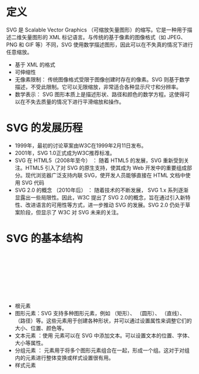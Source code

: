 # 定义

SVG 是 Scalable Vector Graphics （可缩放矢量图形）的缩写。它是一种用于描述二维矢量图形的 XML 标记语言。与传统的基于像素的图像格式（如 JPEG、PNG 和 GIF 等）不同，SVG 使用数学描述图形，因此可以在不失真的情况下进行任意缩放。

- 基于 XML 的格式
- 可伸缩性
- 无像素限制： 传统图像格式受限于图像创建时存在的像素。SVG 则基于数学描述，不受此限制。它可以无限缩放，非常适合各种显示尺寸和分辨率。
- 数学表示： SVG 图形本质上是描述形状、路径和颜色的数学方程。这使得可以在不失去质量的情况下进行平滑缩放和操作。

# SVG 的发展历程

- 1999年，最初的讨论草案由W3C在1999年2月11日发布。
- 2001年，SVG 1.0正式成为W3C推荐标准。
- SVG 在 HTML5（2008年至今） ： 随着 HTML5 的发展，SVG 重新受到关注。HTML5 引入了对 SVG 的原生支持，使其成为 Web 开发中的重要组成部分。现代浏览器广泛支持内联 SVG，使开发人员能够直接在 HTML 文档中使用 SVG 代码
- SVG 2.0 的概念 （2010年后） ： 随着技术的不断发展， SVG 1.x 系列逐渐显露出一些局限性。因此，W3C 提出了 SVG 2.0的概念，旨在通过引入新特性、改进语言的可用性等方式，进一步推动 SVG 的发展。SVG 2.0 仍处于草案阶段，但显示了 W3C 对 SVG 未来的关注。

# SVG 的基本结构

- 根元素 <svg> ：SVG 文件的根元素是 <svg>，用于包裹所有的 SVG 内容，有点类似于 HTML 中的 <html> 元素。它可以包含用于设置 SVG 画布属性的命名空间和其他属性。
- 图形元素：SVG 支持多种图形元素，例如 <rect>（矩形）、 <circle>（圆形）、 <line>（直线）、 <path>（路径）等。这些元素用于创建各种形状，并可以通过设置属性来调整它们的大小、位置、颜色等。
- 文本元素 <text> ：使用 <text> 元素可以在 SVG 中添加文本。可以设置文本的位置、字体、大小等属性。
- 分组元素 <g> ：<g> 元素用于将多个图形元素组合在一起，形成一个组。这对于对组内的元素进行整体变换或样式设置很有用。
- 样式元素 <style> ：<style> 元素允许在 SVG 文件中嵌入样式，类似于 HTML 中的样式表。这使得可以使用 CSS 来定义 SVG 元素的外观。
- 属性：每个图形元素可以有一些属性，用于定义其外观和行为。例如，width 和 height 是矩形元素的属性，cx、cy 和 r 是圆形元素的属性。
- 其他元素和属性：除了上述元素外，SVG 还支持许多其他属性和元素，如 <line>、<polygon>、<ellipse>等。可以使用这些属性和元素创建更复杂的图形。

```xml
<svg width="200" height="200" xmlns="http://www.w3.org/2000/svg">
    <circle cx="100" cy="100" r="80" stroke-width="4" stroke="#f36" fill="#0cf" />
</svg>
```
# 优点

- 像素缩放
- 分辨率独立性：SVG 图形可以无限缩放，因此可以适应各种显示尺寸和分辨率。
- 可编程性和互动性：可以直接嵌入到 HTML 中，也可以通过 CSS 或 （和）JavaScript 进行操作
- SEO 友好：SVG 基于 XML 的特性为元数据提供了远远超越大多数图像类型提供的 title 和 alt 属性的机会。关键词、描述和链接都可以嵌入到 SVG 文件中，使内容更容易被搜索引擎识别，即它对搜索引擎友好的特性。
- 在可访问性方面同样具有多方面的优势：文本基础、元数据和描述、结构化图形、CSS 和 JavaScript互动、可嵌入性

# 缺点

- 复杂图像处理
- 文件大小： 尽管相对于位图图像，SVG 文件通常更小，但在某些情况下，它们可能比高度压缩的位图格式稍大。这可能在需要大量颜色或复杂图形的情况下成为问题。
- 复杂性和学习曲线： 对于初学者来说，理解和创建复杂的 SVG 可能需要一些时间。SVG 的标记语言可能对不熟悉 XML 的人来说具有一定的学习曲线。
- 不适合处理大量的实时数据： 如果需要处理大量实时生成的数据或像素级的图像，SVG 可能不是最佳选择。它更适用于静态或相对简单的图形。
- 浏览器兼容性： 尽管现代浏览器对 SVG 有很好的支持，但在一些旧版本的浏览器中可能存在兼容性问题。在这些情况下，需要考虑提供替代方案或进行降级处理。
- 动态图像： SVG 可以包含动画，但在处理复杂的动画效果时，可能会对性能产生影响。对于需要高度优化的动态内容，可能需要考虑其他技术，如Canvas或WebGL。
- 适用场景限制： SVG 适用于许多图形场景，但并非对所有类型的图像都是理想的选择。对于高度复杂或需要特定效果的图像，可能需要结合使用其他图像格式。

# SVG 与 Web 浏览器的兼容性

- [SVG兼容性](https://caniuse.com/svg)

SVG 部分子特性的浏览器兼容性的简要概述：

- SVG滤镜： Chrome、Firefox、Safari 和 Edge 等主流浏览器对 SVG 滤镜提供较好的支持，但在旧版本浏览器中可能存在一些差异。
- SVG 对 HTML 的效果（例如在 <div> 上应用 SVG 滤镜）： Chrome、Firefox、Safari 和 Edge 支持在 HTML 元素上应用 SVG 效果。
- SVG字体： SVG 字体在现代浏览器中得到广泛支持，但不同浏览器可能存在一些细微的差异。
- SVG片段标识符： 大多数主流浏览器支持SVG片段标识符的使用，但在一些旧版本浏览器和移动设备上可能存在局限。

# SVG 的应用领域

- ICON 图标的应用
- 数据可视化的应用
- 用户界面（UI）设计
- SVG 插画
- 文本效果的应用
- SVG 蒙板的应用
- SVG 动画的应用
- SVG 滤镜的应用
- 地图制图
- 矢量插画
- 图表制作
- 多媒体制作

# SVG 语法

SVG 使用 XML 语法，并定义了一系列标签来描述图形。SVG 图形由多个元素组成，这些元素可以是路径、形状、文本、图像、渐变、蒙版、滤镜等。

SVG 图形的基本结构如下：

```xml
<?xml version="1.0" encoding="UTF-8"?>
<svg width="100%" height="100%" viewBox="0 0 100 100" xmlns="http://www.w3.org/2000/svg">
  <!-- SVG 元素 -->
</svg>
```

- `width` 和 `height` 属性定义了 SVG 图形的宽度和高度。
- `viewBox` 属性定义了 SVG 图形的可视化区域。
- `xmlns` 属性定义了 SVG 文档的命名空间。

## 呈现形式
- 一个 SVG 文档可以是空的。即，在 <svg> 元素内没有任何内容，例如：

```xml
<svg xmlns="http://www.w3.org/2000/svg" xmlns:xlink="http://www.w3.org/1999/xlink" width="300" height="300" class="graph">
    <!-- 我是一个空的 SVG 文档 -->
</svg>

<style>
.graph {
    display: block;
    border: 1px dashed #fff;
}
</style>
```
- 一个非常简单的 SVG 文档
- 一个复杂、嵌套深度较深的元素和图形元素的集合。
- 一个 SVG 文档可以独立存在，作为一个自包含的文件或资源
- 可以作为一个片段内嵌在另一个 XML 文档中




# 命名空间(xmlns)

在 SVG 中，命名空间是一种机制。使用命名空间是为了解决在 XML 文档中的元素冲突问题，以及为了支持模块化、扩展性和跨平台的标准化。
## 使用命名空间的一些原因
- 避免命名冲突：SVG 元素和属性的命名可能与其他 XML 标准或用户定义的元素名称相冲突。通过使用命名空间，SVG 可以确保其元素和属性的名称在文档中不会与其他命名空间中的相同名称发生冲突，避免混淆和解析错误。
- 模块化设计：命名空间支持 SVG 的模块化设计，使得 SVG 规范可以被扩展和修改而不破坏现有标准。开发者能够定义和使用自己的 SVG 元素或属性，而不必担心与 SVG 规范中的元素发生冲突。
- 标准扩展：命名空间允许 SVG 标准进行扩展，从而支持新的特性和功能。通过在不同的命名空间中引入新的元素和属性，SVG 规范可以在不同版本之间演进，并为未来的发展提供灵活性。
- 互操作性：命名空间确保 SVG 文档在不同的上下文和应用程序中能够被正确解析和处理。它促使标准的互操作性，允许不同的软件和系统之间共享和交换 SVG 文档而不损失信息。
- XML 规范兼容性：SVG 作为 XML 的一种，使用命名空间是符合 XML 规范的。这有助于确保 SVG 文档可以与其他 XML 文档一起使用，并在 XML 处理工具中正确解析。
- 语义清晰：命名空间使 SVG 文档中的元素有明确的语义，开发者可以清晰地了解元素的来源和用途。有助于提高文档的可读性和维护性。

使用命名空间是**确保 SVG 文档正确解析和渲染**的关键。就这一点来说，个人建议你在编写 SVG 代码时，请务必给 <svg> 元素声明命名空间。

如果你的 SVG 文档嵌套在 HTML 中，那么 HTML 解析器会自动为 <svg> 元素提供命名空间，你无需显式声明。
```html
<html>
    <body>
        <svg width="100" height="100">
            <circle cx="50" cy="50" r="40" stroke="black" stroke-width="3" fill="red" />
        </svg>
    </body>
</html>

<!-- <svg> 元素会被自动置于正确的命名空间，无需手动添加 xmlns 属性。 -->

```

## xmlns:xlink

xmlns:xlink 是 SVG 中的一个命名空间声明，用于指定 XLink 命名空间（XML Linking Language）。XLink 是一种用于在 XML 文档中创建超链接的标准，它提供了在文档之间和文档内部创建链接的机制。

具体来说，xmlns:xlink 的作用是声明 xlink 命名空间，以便在 SVG 文档中使用 XLink 相关的属性，如 href，来定义超链接和链接行为。xmlns:xlink 帮助**定义 SVG 中与超链接相关的属性**，使得开发者可以在 SVG 文档中使用 XLink 标准来创建链接、引用外部资源等。这提供了在矢量图形中嵌入超链接的能力，使得 SVG 文档能够更灵活和交互性。

## 命名空间的前缀

在 <svg> 根元素上的 xmlns 属性通常不需要前缀，但在 XML 文档的其他位置，尤其是当文档中同时包含多个命名空间时，可能需要使用前缀。这样可以明确指定某个元素属于哪个命名空间。

```html
<svg:svg xmlns:svg="http://www.w3.org/2000/svg" width="100" height="100">
    <svg:circle cx="50" cy="50" r="40" fill="red" />
</svg:svg>
```


# svg元素

SVG 元素是构成 SVG 图形的基本单元。它们可以创建各种形状、文本、图像和动画，使你能够在 Web 页面上呈现出丰富而灵活的图形内容。从简单的矩形到复杂的路径，SVG 元素提供了丰富的选择，使你能够以无损失的方式调整图形的大小。

SVG 中包括多种不同类型的 SVG 元素：大致分为基本形状元素、路径元素、文本元素、容器元素（文本结构元素）、动画元素等，每个分类都有其独特的用途和特性。

SVG 元素分类体系理解SVG元素的用途和功能：
[svg元素](./imgs/svg元素.awebp)

上图中的很多元素又可以划分为“可渲染元素”（会在 SVG 画布中呈现）和“不可渲染元素”（在 SVG 画布中不会呈现）：  
[svg渲染分类](./imgs/svg渲染分类.awebp)

在 SVG 中，元素的堆叠顺序（显示顺序）是由它们在文档流中的位置和层次关系决定的。元素的渲染顺序取决于其在 DOM（文档对象模型）中的位置和父元素关系。通常，后面出现的元素会覆盖在前面出现的元素之上。

在 SVG 中，图层是通过元素的顺序来定义的。位于后面（出现在源码后面）的元素在图层中（Z 轴层又级）会显示在较前面（出现在源码前面）的元素之上。另外，到目前为止，我们是无法通过 CSS 的 z-index 属性来调整 SVG 元素的堆叠顺序[（据说在 SVG 2.0 中将会得到支持）](https://github.com/w3c/svgwg/wiki/SVG-2-new-features#new-style-properties)。

在实际使用中，具体的情况可能受到 SVG 元素类型、属性、CSS 样式的影响。因此，需要根据具体的 SVG 结构和样式来理解和控制元素的显示顺序。 [SVG 2.0 规范中的渲染模块中的渲染顺序](https://svgwg.org/svg-next/render.html#RenderingOrder)

# SVG 属性

SVG 和 HTML 还有一个共同的特征，那就是 SVG 元素也具有多种属性，这些属性用于定义元素的外观、行为和其他特征。以下是一些常见的 [SVG 元素属性](https://www.w3.org/TR/SVG/attindex.html)，具体属性的可用性和效果可能取决于元素类型和上下文。

SVG元素属性URL：https://www.w3.org/TR/SVG/attindex.html

SVG 属性可分为：通用属性和特定元素属性两类。通用属性适用于所有 SVG 元素，而特定元素属性则用于特定的 SVG 元素。


